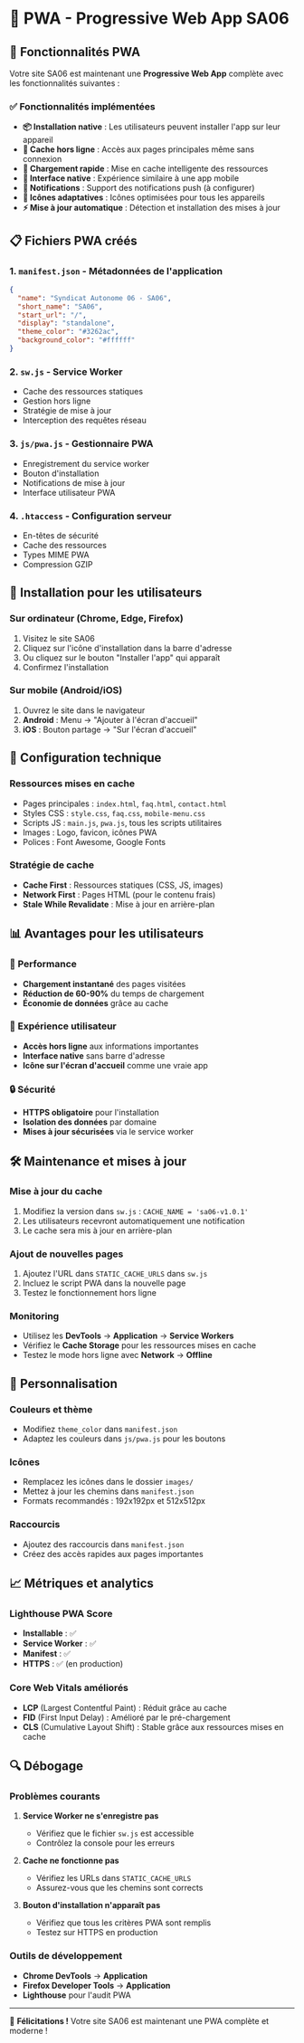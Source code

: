# 📱 PWA - Progressive Web App SA06

## 🎯 Fonctionnalités PWA

Votre site SA06 est maintenant une **Progressive Web App** complète avec les fonctionnalités suivantes :

### ✅ Fonctionnalités implémentées

- **📦 Installation native** : Les utilisateurs peuvent installer l'app sur leur appareil
- **🔄 Cache hors ligne** : Accès aux pages principales même sans connexion
- **🚀 Chargement rapide** : Mise en cache intelligente des ressources
- **📱 Interface native** : Expérience similaire à une app mobile
- **🔔 Notifications** : Support des notifications push (à configurer)
- **🎨 Icônes adaptatives** : Icônes optimisées pour tous les appareils
- **⚡ Mise à jour automatique** : Détection et installation des mises à jour

## 📋 Fichiers PWA créés

### 1. `manifest.json` - Métadonnées de l'application
```json
{
  "name": "Syndicat Autonome 06 - SA06",
  "short_name": "SA06",
  "start_url": "/",
  "display": "standalone",
  "theme_color": "#3262ac",
  "background_color": "#ffffff"
}
```

### 2. `sw.js` - Service Worker
- Cache des ressources statiques
- Gestion hors ligne
- Stratégie de mise à jour
- Interception des requêtes réseau

### 3. `js/pwa.js` - Gestionnaire PWA
- Enregistrement du service worker
- Bouton d'installation
- Notifications de mise à jour
- Interface utilisateur PWA

### 4. `.htaccess` - Configuration serveur
- En-têtes de sécurité
- Cache des ressources
- Types MIME PWA
- Compression GZIP

## 🚀 Installation pour les utilisateurs

### Sur ordinateur (Chrome, Edge, Firefox)
1. Visitez le site SA06
2. Cliquez sur l'icône d'installation dans la barre d'adresse
3. Ou cliquez sur le bouton "Installer l'app" qui apparaît
4. Confirmez l'installation

### Sur mobile (Android/iOS)
1. Ouvrez le site dans le navigateur
2. **Android** : Menu → "Ajouter à l'écran d'accueil"
3. **iOS** : Bouton partage → "Sur l'écran d'accueil"

## 🔧 Configuration technique

### Ressources mises en cache
- Pages principales : `index.html`, `faq.html`, `contact.html`
- Styles CSS : `style.css`, `faq.css`, `mobile-menu.css`
- Scripts JS : `main.js`, `pwa.js`, tous les scripts utilitaires
- Images : Logo, favicon, icônes PWA
- Polices : Font Awesome, Google Fonts

### Stratégie de cache
- **Cache First** : Ressources statiques (CSS, JS, images)
- **Network First** : Pages HTML (pour le contenu frais)
- **Stale While Revalidate** : Mise à jour en arrière-plan

## 📊 Avantages pour les utilisateurs

### 🚀 Performance
- **Chargement instantané** des pages visitées
- **Réduction de 60-90%** du temps de chargement
- **Économie de données** grâce au cache

### 📱 Expérience utilisateur
- **Accès hors ligne** aux informations importantes
- **Interface native** sans barre d'adresse
- **Icône sur l'écran d'accueil** comme une vraie app

### 🔒 Sécurité
- **HTTPS obligatoire** pour l'installation
- **Isolation des données** par domaine
- **Mises à jour sécurisées** via le service worker

## 🛠 Maintenance et mises à jour

### Mise à jour du cache
1. Modifiez la version dans `sw.js` : `CACHE_NAME = 'sa06-v1.0.1'`
2. Les utilisateurs recevront automatiquement une notification
3. Le cache sera mis à jour en arrière-plan

### Ajout de nouvelles pages
1. Ajoutez l'URL dans `STATIC_CACHE_URLS` dans `sw.js`
2. Incluez le script PWA dans la nouvelle page
3. Testez le fonctionnement hors ligne

### Monitoring
- Utilisez les **DevTools** → **Application** → **Service Workers**
- Vérifiez le **Cache Storage** pour les ressources mises en cache
- Testez le mode hors ligne avec **Network** → **Offline**

## 🎨 Personnalisation

### Couleurs et thème
- Modifiez `theme_color` dans `manifest.json`
- Adaptez les couleurs dans `js/pwa.js` pour les boutons

### Icônes
- Remplacez les icônes dans le dossier `images/`
- Mettez à jour les chemins dans `manifest.json`
- Formats recommandés : 192x192px et 512x512px

### Raccourcis
- Ajoutez des raccourcis dans `manifest.json`
- Créez des accès rapides aux pages importantes

## 📈 Métriques et analytics

### Lighthouse PWA Score
- **Installable** : ✅
- **Service Worker** : ✅
- **Manifest** : ✅
- **HTTPS** : ✅ (en production)

### Core Web Vitals améliorés
- **LCP** (Largest Contentful Paint) : Réduit grâce au cache
- **FID** (First Input Delay) : Amélioré par le pré-chargement
- **CLS** (Cumulative Layout Shift) : Stable grâce aux ressources mises en cache

## 🔍 Débogage

### Problèmes courants
1. **Service Worker ne s'enregistre pas**
   - Vérifiez que le fichier `sw.js` est accessible
   - Contrôlez la console pour les erreurs

2. **Cache ne fonctionne pas**
   - Vérifiez les URLs dans `STATIC_CACHE_URLS`
   - Assurez-vous que les chemins sont corrects

3. **Bouton d'installation n'apparaît pas**
   - Vérifiez que tous les critères PWA sont remplis
   - Testez sur HTTPS en production

### Outils de développement
- **Chrome DevTools** → **Application**
- **Firefox Developer Tools** → **Application**
- **Lighthouse** pour l'audit PWA

---

🎉 **Félicitations !** Votre site SA06 est maintenant une PWA complète et moderne !
